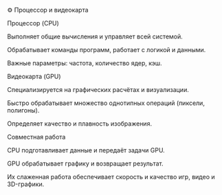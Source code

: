 ⚙️ Процессор и видеокарта

Процессор (CPU)

Выполняет общие вычисления и управляет всей системой.

Обрабатывает команды программ, работает с логикой и данными.

Важные параметры: частота, количество ядер, кэш.


Видеокарта (GPU)

Специализируется на графических расчётах и визуализации.

Быстро обрабатывает множество однотипных операций (пиксели, полигоны).

Определяет качество и плавность изображения.


Совместная работа

CPU подготавливает данные и передаёт задачи GPU.

GPU обрабатывает графику и возвращает результат.

Их слаженная работа обеспечивает скорость и качество игр, видео и 3D-графики.
